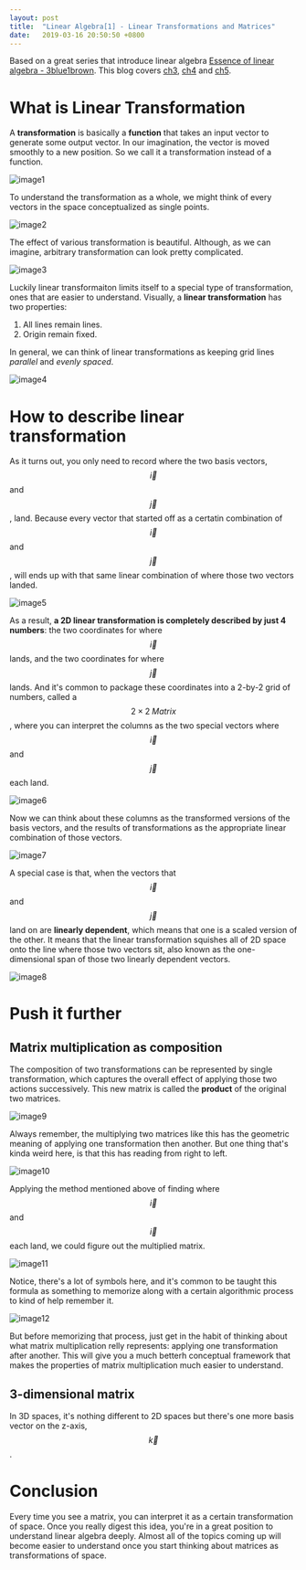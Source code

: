 ```yaml
---
layout: post
title:  "Linear Algebra[1] - Linear Transformations and Matrices"
date:   2019-03-16 20:50:50 +0800
---
```


<script type="text/javascript" src="http://cdn.mathjax.org/mathjax/latest/MathJax.js?config=default"></script>

Based on a great series that introduce linear algebra [Essence of linear algebra - 3blue1brown][youtube-linear]. This blog covers [ch3][youtube-ch3], [ch4][youtube-ch4] and [ch5][youtube-ch5].

# What is Linear Transformation
A **transformation** is basically a **function** that takes an input vector to generate some output vector. In our imagination, the vector is moved smoothly to a new position. So we call it a transformation instead of a function.

![image1](../../../assets/img/LA_1_1.png)

To understand the transformation as a whole, we might think of every vectors in the space conceptualized as single points.

![image2](../../../assets/img/LA_1_2.gif)

The effect of various transformation is beautiful. Although, as we can imagine, arbitrary transformation can look pretty complicated.

![image3](../../../assets/img/LA_1_3.gif)

Luckily linear transformaiton limits itself to a special type of transformation, ones that are easier to understand. Visually, a **linear transformation** has two properties:
1. All lines remain lines.
2. Origin remain fixed.

In general, we can think of linear transformations as keeping grid lines *parallel* and *evenly spaced*.

![image4](../../../assets/img/LA_1_4.gif "Not a linear transformation")

# How to describe linear transformation
As it turns out, you only need to record where the two basis vectors, $$\vec{i}$$ and $$\vec{j}$$, land. Because every vector that started off as a certatin combination of $$\vec{i}$$ and $$\vec{j}$$, will ends up with that same linear combination of where those two vectors landed.

![image5](../../../assets/img/LA_1_5.png)

As a result, **a 2D linear transformation is completely described by just 4 numbers**: the two coordinates for where $$\vec{i}$$ lands, and the two coordinates for where $$\vec{j}$$ lands. And it's common to package these coordinates into a 2-by-2 grid of numbers, called a $$2\times2 \; Matrix$$, where you can interpret the columns as the two special vectors where $$\vec{i}$$ and $$\vec{j}$$ each land.

![image6](../../../assets/img/LA_1_6.gif)

Now we can think about these columns as the transformed versions of the basis vectors, and the results of transformations as the appropriate linear combination of those vectors.

![image7](../../../assets/img/LA_1_7.png)

A special case is that, when the vectors that $$\vec{i}$$ and $$\vec{j}$$ land on are **linearly dependent**, which means that one is a scaled version of the other. It means that the linear transformation squishes all of 2D space onto the line where those two vectors sit, also known as the one-dimensional span of those two linearly dependent vectors.

![image8](../../../assets/img/LA_1_8.gif)

# Push it further
## Matrix multiplication as composition
The composition of two transformations can be represented by single transformation, which captures the overall effect of applying those two actions successively. This new matrix is called the **product** of the original two matrices. 

![image9](../../../assets/img/LA_1_9.gif)

Always remember, the multiplying two matrices like this has the geometric meaning of applying one transformation then another. But one thing that's kinda weird here, is that this has reading from right to left.

![image10](../../../assets/img/LA_1_10.png)

Applying the method mentioned above of finding where $$\vec{i}$$ and $$\vec{i}$$ each land, we could figure out the multiplied matrix.

![image11](../../../assets/img/LA_1_11.gif)

Notice, there's a lot of symbols here, and it's common to be taught this formula as something to memorize along with a certain algorithmic process to kind of help remember it. 

![image12](../../../assets/img/LA_1_12.png)

But before memorizing that process, just get in the habit of thinking about what matrix multiplication relly represents: applying one transformation after another. This will give you a much betterh conceptual framework that makes the properties of matrix multiplication much easier to understand.

## 3-dimensional matrix
In 3D spaces, it's nothing different to 2D spaces but there's one more basis vector on the z-axis, $$\vec{k}$$. 

# Conclusion
Every time you see a matrix, you can interpret it as a certain transformation of space. Once you really digest this idea, you're in a great position to understand linear algebra deeply. Almost all of the topics coming up will become easier to understand once you start thinking about matrices as transformations of space.

[youtube-linear]: https://www.youtube.com/playlist?list=PLZHQObOWTQDPD3MizzM2xVFitgF8hE_ab
[youtube-ch3]: https://youtu.be/kYB8IZa5AuE
[youtube-ch4]: https://youtu.be/XkY2DOUCWMU
[youtube-ch5]: https://youtu.be/rHLEWRxRGiM